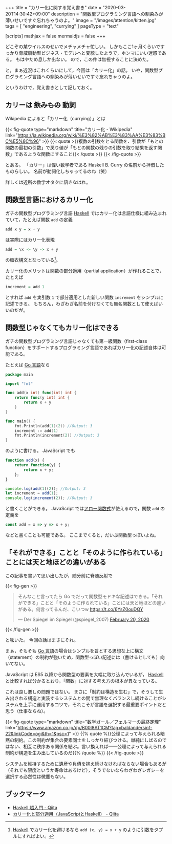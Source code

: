 +++
title = "カリー化に関する覚え書き"
date =  "2020-03-20T14:30:42+09:00"
description = "関数型プログラミング言語への馴染みが薄いせいですぐ忘れちゃうのよ。"
image = "/images/attention/kitten.jpg"
tags = [ "engineering", "currying" ]
pageType = "text"

[scripts]
  mathjax = false
  mermaidjs = false
+++

どこぞの某ウイルスのせいでメチャメチャ忙しい。
しかもここ1ヶ月くらいですっかり脅威扇動型ビジネス・モデルへと変貌したようで，ホンマにいい迷惑である。
もはやため息しか出ない。
ので，この件は無視することに決めた。

と，まぁ近況はこれくらいにして，今回は「カリー化」の話。
いや，関数型プログラミング言語への馴染みが薄いせいですぐ忘れちゃうのよ。

というわけで，覚え書きとして記しておく。

## カリーは ~~飲みもの~~ 動詞

Wikipedia によると「カリー化（currying）」とは

{{< fig-quote type="markdown" title="カリー化 - Wikipedia" link="https://ja.wikipedia.org/wiki/%E3%82%AB%E3%83%AA%E3%83%BC%E5%8C%96" >}}
{{< quote >}}複数の引数をとる関数を、引数が「もとの関数の最初の引数」で戻り値が「もとの関数の残りの引数を取り結果を返す関数」であるような関数にすること{{< /quote >}}
{{< /fig-quote >}}

とある。
「カリー」は偉い数学者である Haskell B. Curry の名前から拝借したものらしい。
名前が動詞化しちゃってるのね（笑）

詳しくは近所の数学オタクに訊きなはれ。

## 関数型言語におけるカリー化

ガチの関数型プログラミング言語 [Haskell] ではカリー化は言語仕様に組み込まれていて，たとえば関数 `add` の定義

```haskell
add x y = x + y
```

は実際にはカリー化表現

```haskell
add = \x -> \y -> x + y
```

の糖衣構文となっている[^tpl1]。

[^tpl1]: [Haskell] でカリー化を避けるなら `add (x, y) = x + y` のように引数をタプルにすればよい。

カリー化のメリットは関数の部分適用（partial application）が作れることで，たとえば

```haskell
increment = add 1
```

とすれば `add` を実引数 `1` で部分適用とした新しい関数 `increment` をシンプルに記述できる。
もちろん，わざわざ名前を付けなくても無名関数として使えばいいのだが。

## 関数型じゃなくてもカリー化はできる

ガチの関数型プログラミング言語じゃなくても第一級関数（first-class function）をサポートするプログラミング言語であればカリー化の記述自体は可能である。

たとえば [Go 言語]なら

```go { hl_lines=["5-9", 13]}
package main

import "fmt"

func add(x int) func(int) int {
	return func(y int) int {
		return x + y
	}
}

func main() {
	fmt.Println(add(1)(2)) //Output: 3
	increment := add(1)
	fmt.Println(increment(2)) //Output: 3
}
```

のように書ける。
JavaScript でも

```javascript { hl_lines=["1-5", 8]}
function add(x) {
    return function(y) {
        return x + y;
    };
}

console.log(add(1)(2)); //Output: 3
let increment = add(1);
console.log(increment(2)); //Output: 3
```

と書くことができる。
JavaScript では[アロー関数式]が使えるので，関数 `add` の定義を

```javascript
const add = x => y => x + y;
```

などと書くことも可能である。
ここまでくると，だいぶ関数型っぽいよね。

## 「それができる」ことと「そのように作られている」ことには天と地ほどの違いがある

この記事を書いて思い出したが，随分前に脊髄反射で

{{< fig-gen >}}
<blockquote class="twitter-tweet"><p lang="ja" dir="ltr">そんなこと言ってたら Go でだって関数型モドキな記述はできる。「それができる」ことと「そのように作られている」ことには天と地ほどの違いがある。何言ってるんだ、こいつw <a href="https://t.co/6YsZ0ouDQY">https://t.co/6YsZ0ouDQY</a></p>&mdash; Der Spiegel im Spiegel (@spiegel_2007) <a href="https://twitter.com/spiegel_2007/status/1230417545447870465?ref_src=twsrc%5Etfw">February 20, 2020</a></blockquote>
{{< /fig-gen >}}

と呟いた。
今回の話はまさにそれ。

まぁ，そもそも [Go 言語]の場合はシンプルを旨とする思想な上に構文（statement）の制約が強いため，関数型っぽい記述には（書けるとしても）向いてない。

JavaScript は ES5 以降から関数型の要素を大幅に取り込んでいるが， [Haskell] と比較すれば分かるとおり，「関数」に対する考え方の根本が異なっている。

これは良し悪しの問題ではない。
まさに「制約は構造を生む」で，そうして生み出される構造と実装するシステムとの間で無理なくバランスし続けることがシステムを上手に運用するコツで，それこそが言語を選択する最重要ポイントだと思う（仕事ならね）。

{{< fig-quote type="markdown" title="数学ガール／フェルマーの最終定理" link="https://www.amazon.co.jp/dp/B00I8AT1CM?tag=baldandersinf-22&linkCode=ogi&th=1&psc=1" >}}
{{% quote %}}公理によって与えられる暗黙の制約。この制約が集合の要素同士をしっかり結びつける。単純にしばるのではない、相互に秩序ある関係を結ぶ。言い換えれば――公理によって与えられる制約が構造を生み出しているのだ{{% /quote %}}
{{< /fig-quote >}}

システムを維持するために遺産や負債を抱え続けなければならない場合もあるが（それでも限度というか寿命はあるけど），そうでないならわざわざレガシーを選択する必然性は微塵もない。

## ブックマーク

- [Haskell 超入門 - Qiita](https://qiita.com/7shi/items/145f1234f8ec2af923ef)
- [カリー化と部分適用（JavaScriptとHaskell） - Qiita](https://qiita.com/7shi/items/a0143daac77a205e7962)

[Haskell]: https://www.haskell.org/ "Haskell Language"
[Go 言語]: https://golang.org/ "The Go Programming Language"
[アロー関数式]: https://developer.mozilla.org/ja/docs/Web/JavaScript/Reference/Functions/Arrow_functions "アロー関数 - JavaScript | MDN"
